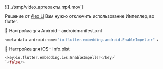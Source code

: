 
![[../temp/video_артефакты.mp4.mov]]

Решение от [Alex Li](https://t.me/flutterflow_rus/12427/55550)
Вам нужно отключить использование Импеллер, во flutter.

🤖 Настройка для Android - androidmanifest.xml

```dart
<meta-data android:name="io.flutter.embedding.android.EnableImpeller" android:value="false" />
```

🍏 Настройка для iOS - Info.plist

```dart
<key>io.flutter.embedding.ios.EnableImpeller</key>`
`<false/>
```

